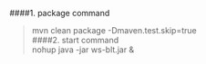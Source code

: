 ####1. package command  
> mvn clean package -Dmaven.test.skip=true  
####2. start command  
> nohup java -jar ws-blt.jar &